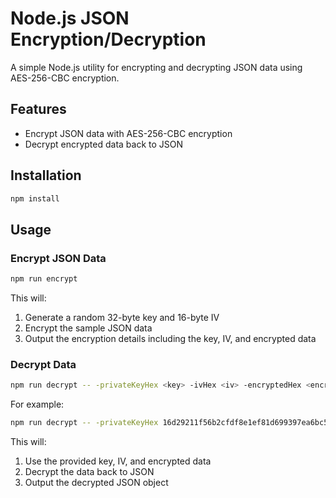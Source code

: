 # Node.js JSON Encryption/Decryption

A simple Node.js utility for encrypting and decrypting JSON data using AES-256-CBC encryption.

## Features

- Encrypt JSON data with AES-256-CBC encryption
- Decrypt encrypted data back to JSON

## Installation

```bash
npm install
```

## Usage

### Encrypt JSON Data

```bash
npm run encrypt
```

This will:
1. Generate a random 32-byte key and 16-byte IV
2. Encrypt the sample JSON data
3. Output the encryption details including the key, IV, and encrypted data

### Decrypt Data

```bash
npm run decrypt -- -privateKeyHex <key> -ivHex <iv> -encryptedHex <encryptedData>
```

For example:
```bash
npm run decrypt -- -privateKeyHex 16d29211f56b2cfdf8e1ef81d699397ea6bc56b3d66dcb484fd62eaa336181a4 -ivHex a81e7492654374bb704a151895e64455 -encryptedHex 9afe9a5bf9744768ad5f2e4d23344581287e40a0aad69b2f08949d68a0fc769d
```

This will:
1. Use the provided key, IV, and encrypted data
2. Decrypt the data back to JSON
3. Output the decrypted JSON object
